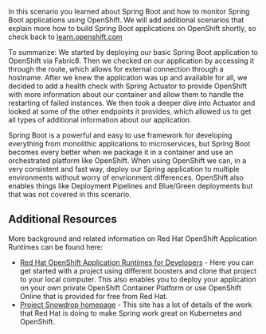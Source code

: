 In this scenario you learned about Spring Boot and how to monitor Spring Boot applications using OpenShift. We will add additional scenarios that explain more how to build Spring Boot applications on OpenShift shortly, so check back to [learn.openshift.com](http://learn.openshift.com)

To summarize: We started by deploying our basic Spring Boot application to OpenShift via Fabric8. Then we checked on our application by accessing it through the route, which allows for external connection through a hostname. After we knew the application was up and available for all, we decided to add a health check with Spring Actuator to provide OpenShift with more information about our container and allow them to handle the restarting of failed instances. We then took a deeper dive into Actuator and looked at some of the other endpoints it provides, which allowed us to get all types of additional information about our application. 

Spring Boot is a powerful and easy to use framework for developing everything from monolithic applications to microservices, but Spring Boot becomes every better when we package it in a container and use an orchestrated platform like OpenShift. When using OpenShift we can, in a very consistent and fast way, deploy our Spring application to multiple environments without worry of envrionment differences. OpenShift also enables things like Deployment Pipelines and Blue/Green deployments but that was not covered in this scenario.  

## Additional Resources

More background and related information on Red Hat OpenShift Application Runtimes can be found here:

* [Red Hat OpenShift Application Runtimes for Developers](https://developers.redhat.com/rhoar) - Here you can get started with a project using different boosters and clone that project to your local computer. This also enables you to deploy your application on your own private OpenShift Container Platform or use OpenShift Online that is provided for free from Red Hat.
* [Project Snowdrop homepage](https://snowdrop.me/) - This site has a lot of details of the work that Red Hat is doing to make Spring work great on Kubernetes and OpenShift.


